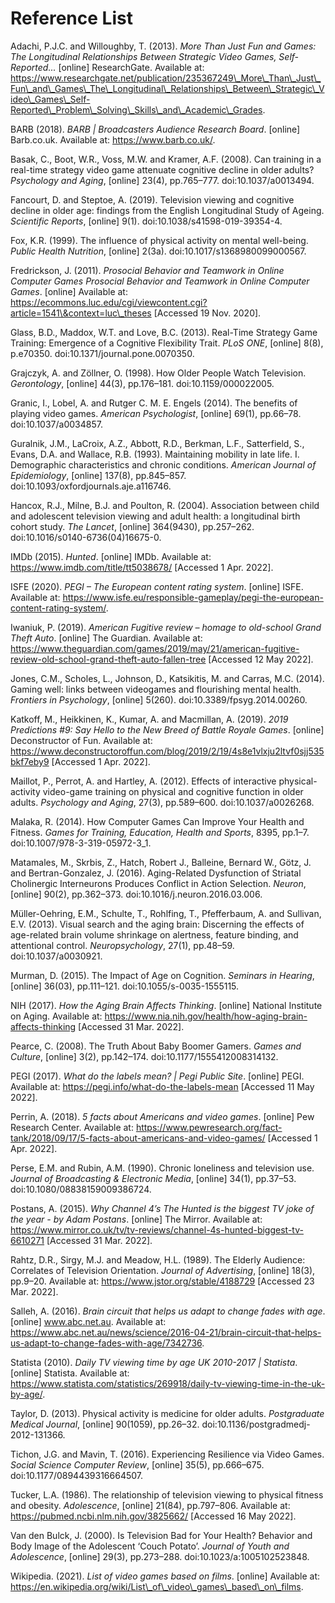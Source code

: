 # Reference List

Adachi, P.J.C. and Willoughby, T. (2013). _More Than Just Fun and Games: The Longitudinal Relationships Between Strategic Video Games, Self-Reported..._ \[online] ResearchGate. Available at: https://www.researchgate.net/publication/235367249\_More\_Than\_Just\_Fun\_and\_Games\_The\_Longitudinal\_Relationships\_Between\_Strategic\_Video\_Games\_Self-Reported\_Problem\_Solving\_Skills\_and\_Academic\_Grades.

BARB (2018). _BARB | Broadcasters Audience Research Board_. \[online] Barb.co.uk. Available at: https://www.barb.co.uk/.

Basak, C., Boot, W.R., Voss, M.W. and Kramer, A.F. (2008). Can training in a real-time strategy video game attenuate cognitive decline in older adults? _Psychology and Aging_, \[online] 23(4), pp.765–777. doi:10.1037/a0013494.

Fancourt, D. and Steptoe, A. (2019). Television viewing and cognitive decline in older age: findings from the English Longitudinal Study of Ageing. _Scientific Reports_, \[online] 9(1). doi:10.1038/s41598-019-39354-4.

Fox, K.R. (1999). The influence of physical activity on mental well-being. _Public Health Nutrition_, \[online] 2(3a). doi:10.1017/s1368980099000567.

Fredrickson, J. (2011). _Prosocial Behavior and Teamwork in Online Computer Games Prosocial Behavior and Teamwork in Online Computer Games_. \[online] Available at: https://ecommons.luc.edu/cgi/viewcontent.cgi?article=1541\&context=luc\_theses \[Accessed 19 Nov. 2020].

Glass, B.D., Maddox, W.T. and Love, B.C. (2013). Real-Time Strategy Game Training: Emergence of a Cognitive Flexibility Trait. _PLoS ONE_, \[online] 8(8), p.e70350. doi:10.1371/journal.pone.0070350.

Grajczyk, A. and Zöllner, O. (1998). How Older People Watch Television. _Gerontology_, \[online] 44(3), pp.176–181. doi:10.1159/000022005.

Granic, I., Lobel, A. and Rutger C. M. E. Engels (2014). The benefits of playing video games. _American Psychologist_, \[online] 69(1), pp.66–78. doi:10.1037/a0034857.

Guralnik, J.M., LaCroix, A.Z., Abbott, R.D., Berkman, L.F., Satterfield, S., Evans, D.A. and Wallace, R.B. (1993). Maintaining mobility in late life. I. Demographic characteristics and chronic conditions. _American Journal of Epidemiology_, \[online] 137(8), pp.845–857. doi:10.1093/oxfordjournals.aje.a116746.

Hancox, R.J., Milne, B.J. and Poulton, R. (2004). Association between child and adolescent television viewing and adult health: a longitudinal birth cohort study. _The Lancet_, \[online] 364(9430), pp.257–262. doi:10.1016/s0140-6736(04)16675-0.

IMDb (2015). _Hunted_. \[online] IMDb. Available at: https://www.imdb.com/title/tt5038678/ \[Accessed 1 Apr. 2022].

ISFE (2020). _PEGI – The European content rating system_. \[online] ISFE. Available at: https://www.isfe.eu/responsible-gameplay/pegi-the-european-content-rating-system/.

Iwaniuk, P. (2019). _American Fugitive review – homage to old-school Grand Theft Auto_. \[online] The Guardian. Available at: https://www.theguardian.com/games/2019/may/21/american-fugitive-review-old-school-grand-theft-auto-fallen-tree \[Accessed 12 May 2022].

Jones, C.M., Scholes, L., Johnson, D., Katsikitis, M. and Carras, M.C. (2014). Gaming well: links between videogames and flourishing mental health. _Frontiers in Psychology_, \[online] 5(260). doi:10.3389/fpsyg.2014.00260.

Katkoff, M., Heikkinen, K., Kumar, A. and Macmillan, A. (2019). _2019 Predictions #9: Say Hello to the New Breed of Battle Royale Games_. \[online] Deconstructor of Fun. Available at: https://www.deconstructoroffun.com/blog/2019/2/19/4s8e1vlxju2ltvf0sjj535bkf7eby9 \[Accessed 1 Apr. 2022].

Maillot, P., Perrot, A. and Hartley, A. (2012). Effects of interactive physical-activity video-game training on physical and cognitive function in older adults. _Psychology and Aging_, 27(3), pp.589–600. doi:10.1037/a0026268.

Malaka, R. (2014). How Computer Games Can Improve Your Health and Fitness. _Games for Training, Education, Health and Sports_, 8395, pp.1–7. doi:10.1007/978-3-319-05972-3\_1.

Matamales, M., Skrbis, Z., Hatch, Robert J., Balleine, Bernard W., Götz, J. and Bertran-Gonzalez, J. (2016). Aging-Related Dysfunction of Striatal Cholinergic Interneurons Produces Conflict in Action Selection. _Neuron_, \[online] 90(2), pp.362–373. doi:10.1016/j.neuron.2016.03.006.

Müller-Oehring, E.M., Schulte, T., Rohlfing, T., Pfefferbaum, A. and Sullivan, E.V. (2013). Visual search and the aging brain: Discerning the effects of age-related brain volume shrinkage on alertness, feature binding, and attentional control. _Neuropsychology_, 27(1), pp.48–59. doi:10.1037/a0030921.

Murman, D. (2015). The Impact of Age on Cognition. _Seminars in Hearing_, \[online] 36(03), pp.111–121. doi:10.1055/s-0035-1555115.

NIH (2017). _How the Aging Brain Affects Thinking_. \[online] National Institute on Aging. Available at: https://www.nia.nih.gov/health/how-aging-brain-affects-thinking \[Accessed 31 Mar. 2022].

Pearce, C. (2008). The Truth About Baby Boomer Gamers. _Games and Culture_, \[online] 3(2), pp.142–174. doi:10.1177/1555412008314132.

PEGI (2017). _What do the labels mean? | Pegi Public Site_. \[online] PEGI. Available at: https://pegi.info/what-do-the-labels-mean \[Accessed 11 May 2022].

Perrin, A. (2018). _5 facts about Americans and video games_. \[online] Pew Research Center. Available at: https://www.pewresearch.org/fact-tank/2018/09/17/5-facts-about-americans-and-video-games/ \[Accessed 1 Apr. 2022].

Perse, E.M. and Rubin, A.M. (1990). Chronic loneliness and television use. _Journal of Broadcasting & Electronic Media_, \[online] 34(1), pp.37–53. doi:10.1080/08838159009386724.

Postans, A. (2015). _Why Channel 4’s The Hunted is the biggest TV joke of the year - by Adam Postans_. \[online] The Mirror. Available at: https://www.mirror.co.uk/tv/tv-reviews/channel-4s-hunted-biggest-tv-6610271 \[Accessed 31 Mar. 2022].

Rahtz, D.R., Sirgy, M.J. and Meadow, H.L. (1989). The Elderly Audience: Correlates of Television Orientation. _Journal of Advertising_, \[online] 18(3), pp.9–20. Available at: https://www.jstor.org/stable/4188729 \[Accessed 23 Mar. 2022].

Salleh, A. (2016). _Brain circuit that helps us adapt to change fades with age_. \[online] www.abc.net.au. Available at: https://www.abc.net.au/news/science/2016-04-21/brain-circuit-that-helps-us-adapt-to-change-fades-with-age/7342736.

Statista (2010). _Daily TV viewing time by age UK 2010-2017 | Statista_. \[online] Statista. Available at: https://www.statista.com/statistics/269918/daily-tv-viewing-time-in-the-uk-by-age/.

Taylor, D. (2013). Physical activity is medicine for older adults. _Postgraduate Medical Journal_, \[online] 90(1059), pp.26–32. doi:10.1136/postgradmedj-2012-131366.

Tichon, J.G. and Mavin, T. (2016). Experiencing Resilience via Video Games. _Social Science Computer Review_, \[online] 35(5), pp.666–675. doi:10.1177/0894439316664507.

Tucker, L.A. (1986). The relationship of television viewing to physical fitness and obesity. _Adolescence_, \[online] 21(84), pp.797–806. Available at: https://pubmed.ncbi.nlm.nih.gov/3825662/ \[Accessed 16 May 2022].

Van den Bulck, J. (2000). Is Television Bad for Your Health? Behavior and Body Image of the Adolescent ‘Couch Potato’. _Journal of Youth and Adolescence_, \[online] 29(3), pp.273–288. doi:10.1023/a:1005102523848.

Wikipedia. (2021). _List of video games based on films_. \[online] Available at: https://en.wikipedia.org/wiki/List\_of\_video\_games\_based\_on\_films.
